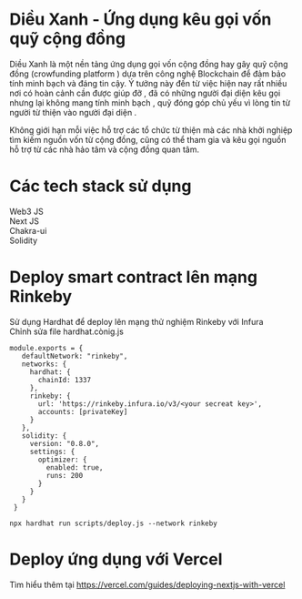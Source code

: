 # Diều Xanh - Ứng dụng kêu gọi vốn quỹ cộng đồng 

Diều Xanh là một nền tảng ứng dụng gọi vốn cộng đồng  hay gây quỹ cộng đồng (crowfunding platform ) dựa trên công nghệ Blockchain để đảm bảo tính minh bạch và đáng tin cậy. Ý tưởng này đến từ việc hiện nay rất nhiều nơi có hoàn cảnh cần được giúp đỡ , đã có những người đại diện kêu gọi nhưng lại không mang tính minh bạch , quỹ đóng góp chủ yếu vì lòng tin từ người từ thiện vào người đại diện .

Không giới hạn mỗi việc hỗ trợ các tổ chức từ thiện mà các nhà khởi nghiệp tìm kiếm nguồn vốn từ cộng đồng, cũng có thể tham gia và kêu gọi nguồn hỗ trợ từ các nhà hảo tâm và cộng đồng quan tâm.

# Các tech stack sử dụng 
Web3 JS <br/> 
Next JS <br/> 
Chakra-ui <br/> 
Solidity <br/> 

# Deploy smart contract lên mạng Rinkeby 
Sử dụng Hardhat để deploy lên mạng thử nghiệm Rinkeby với Infura <br/> 
Chỉnh sửa file hardhat.cònig.js

```
module.exports = {
   defaultNetwork: "rinkeby",
   networks: {
     hardhat: {
       chainId: 1337
     },
     rinkeby: {
       url: 'https://rinkeby.infura.io/v3/<your secreat key>',
       accounts: [privateKey]
     }
   },
   solidity: {
     version: "0.8.0",
     settings: {
       optimizer: {
         enabled: true,
         runs: 200
       }
     }
   }
 }
```
```shell
npx hardhat run scripts/deploy.js --network rinkeby
```

# Deploy ứng dụng với Vercel 
Tìm hiểu thêm tại https://vercel.com/guides/deploying-nextjs-with-vercel<br/> 
